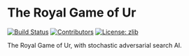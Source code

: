 # The Royal Game of Ur

[![Build Status](https://travis-ci.org/kirklange/royal-game-of-ur.svg?branch=master)](https://travis-ci.org/kirklange/royal-game-of-ur)
[![Contributors](https://img.shields.io/github/contributors/kirklange/royal-game-of-ur.svg)](https://github.com/kirklange/royal-game-of-ur/graphs/contributors)
[![License: zlib](https://img.shields.io/badge/license-zlib-blue.svg)](https://zlib.net/zlib_license.html)
<!--[![Code Documented](https://img.shields.io/badge/docs-passing-brightgreen.svg)](http://kirklange.io/royal-game-of-ur)
[![GitHub Issues](https://img.shields.io/github/issues/kirklange/royal-game-of-ur.svg)](https://github.com/kirklange/royal-game-of-ur/issues)-->

The Royal Game of Ur, with stochastic adversarial search AI. 
